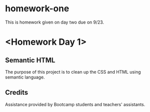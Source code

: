 # homework-one
This is homework given on day two due on 9/23.
# <Homework Day 1>

## Semantic HTML

The purpose of this project is to clean up the CSS and HTML using semantic language.


## Credits

Assistance provided by Bootcamp students and teachers' assistants. 





